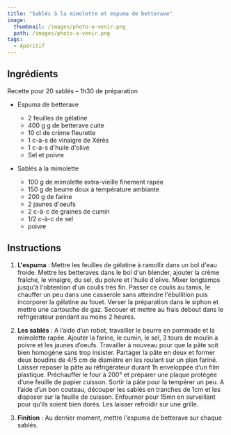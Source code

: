```yaml
---
title: "Sablés à la mimolette et espuma de betterave"
image: 
  thumbnail: /images/photo-a-venir.png
  path: /images/photo-a-venir.png
tags:
  - Apéritif
---
```


## Ingrédients

Recette pour 20 sablés – 1h30 de préparation

* Espuma de betterave 
	* 2 feuilles de gélatine
    * 400 g g de betterave cuite
    * 10 cl de crème fleurette
    * 1 c-à-s de vinaigre de Xérès
	* 1 c-à-s d'huile d'olive
    * Sel et poivre

* Sablés à la mimolette
    * 100 g de mimolette extra-vieille finement rapée
    * 150 g de beurre doux à température ambiante
	* 200 g de farine
    * 2 jaunes d'oeufs
	* 2 c-à-c de graines de cumin
    * 1/2 c-à-c de sel
	* poivre

## Instructions

1. **L'espuma** : Mettre les feuilles de gélatine à ramollir dans un bol d'eau froide. Mettre les betteraves dans le bol d'un blender, ajouter la crème fraîche, le vinaigre, du sel, du poivre et l'huile d'olive. Mixer longtemps jusqu'à l'obtention d'un coulis très fin. Passer ce coulis au tamis, le chauffer un peu dans une casserole sans atteindre l'ébullition puis incorporer la gélatine au fouet. Verser la préparation dans le siphon et mettre une cartouche de gaz. Secouer et mettre au frais debout dans le réfrigérateur pendant au moins 2 heures.

2. **Les sablés** : A l’aide d’un robot, travailler le beurre en pommade et la mimolette rapée. Ajouter la farine, le cumin, le sel, 3 tours de moulin à poivre et les jaunes d’oeufs. Travailler à nouveau pour que la pâte soit bien homogène sans trop insister. Partager la pâte en deux et former deux boudins de 4/5 cm de diamètre en les roulant sur un plan fariné. Laisser reposer la pâte au réfrigérateur durant 1h  enveloppée d’un film plastique. Préchauffer le four à 200° et préparer une plaque protégée d’une feuille de papier cuisson. Sortir la pâte pour la tempérer un peu. A l’aide d’un bon couteau, découper les sablés en tranches de 1cm et les disposer sur la feuille de cuisson. Enfourner pour 15mn en surveillant pour qu’ils soient bien dorés. Les laisser refroidir sur une grille.


3. **Finition** : Au dernier moment, mettre l'espuma de betterave sur chaque sablés.
